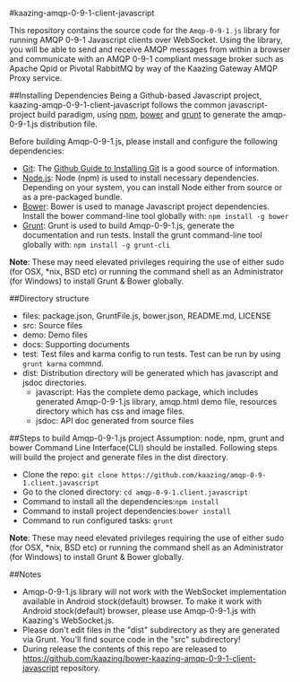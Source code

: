 #kaazing-amqp-0-9-1-client-javascript

This repository contains the source code for the ```Amqp-0-9-1.js``` library for running AMQP 0-9-1 Javascript clients over WebSocket. Using the library, you will be able to send and receive AMQP messages from within a browser and communicate with an AMQP 0-9-1 compliant message broker such as Apache Qpid or Pivotal RabbitMQ by way of the Kaazing Gateway AMQP Proxy service.

##Installing Dependencies
Being a Github-based Javascript project, kaazing-amqp-0-9-1-client-javascript follows the common javascript-project build paradigm, using [npm](http://nodejs.org/), [bower](http://bower.io/) and [grunt](http://gruntjs.com/) to generate the amqp-0-9-1.js distribution file.

Before building Amqp-0-9-1.js, please install and configure the following dependencies:

* [Git](http://git-scm.com/): The [Github Guide to Installing Git](https://help.github.com/articles/set-up-git) is a good source of information.
* [Node.js](http://nodejs.org/): Node (npm) is used to install necessary dependencies. Depending on your system, you can install Node either from source or as a pre-packaged bundle.
* [Bower](http://bower.io/): Bower is used to manage Javascript project dependencies. Install the bower command-line tool globally with:  ```npm install -g bower```
* [Grunt](http://gruntjs.com/): Grunt is used to build Amqp-0-9-1.js, generate the documentation and run tests. Install the grunt command-line tool globally with: ```npm install -g grunt-cli```

**Note**: These may need elevated privileges requiring the use of either sudo (for OSX, *nix, BSD etc) or running the command shell as an Administrator (for Windows) to install Grunt & Bower globally.

##Directory structure
* files: package.json, GruntFile.js, bower.json, README.md, LICENSE
* src: Source files
* demo: Demo files
* docs: Supporting documents
* test: Test files and karma config to run tests. Test can be run by using ```grunt karma``` commnd.
* dist: Distribution directory will be generated which has javascript and jsdoc directories.
    * javascript: Has the complete demo package, which includes generated Amqp-0-9-1.js library, amqp.html demo file, resources directory which has css and image files.
    * jsdoc: API doc generated from source files

##Steps to build Amqp-0-9-1.js project
Assumption: node, npm, grunt and bower Command Line Interface(CLI) should be installed. Following steps will build the project and generate files in the dist directory.

* Clone the repo: ```git clone https://github.com/kaazing/amqp-0-9-1.client.javascript```
* Go to the cloned directory: ```cd amqp-0-9-1.client.javascript```
* Command to install all the dependencies:```npm install ```
* Command to install project dependencies:```bower install```
* Command to run configured tasks: ```grunt```

**Note**: These may need elevated privileges requiring the use of either sudo (for OSX, *nix, BSD etc) or running the command shell as an Administrator (for Windows) to install Grunt & Bower globally.

##Notes
* Amqp-0-9-1.js library will not work with the WebSocket implementation available in Android stock(default) browser. To make it work with Android stock(default) browser, please use Amqp-0-9-1.js with Kaazing's WebSocket.js.
* Please don't edit files in the "dist" subdirectory as they are generated via Grunt. You'll find source code in the "src" subdirectory!
* During release the contents of this repo are released to https://github.com/kaazing/bower-kaazing-amqp-0-9-1-client-javascript repository.
